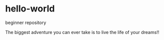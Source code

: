 # hello-world
beginner repository

The biggest adventure you can ever take is to live the life of your dreams!!
